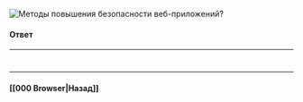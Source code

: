 ![Методы повышения безопасности веб-приложений?](https://youtu.be/DZjIcc6KdjE?t=347)

#### Ответ


___
#

___

#### [[000 Browser|Назад]]